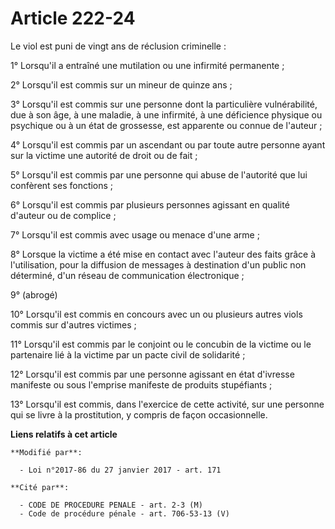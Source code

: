 # Article 222-24

Le viol est puni de vingt ans de réclusion criminelle : 

1° Lorsqu'il a entraîné une mutilation ou une infirmité permanente ; 

2° Lorsqu'il est commis sur un mineur de quinze ans ; 

3° Lorsqu'il est commis sur une personne dont la particulière vulnérabilité, due à son âge, à une maladie, à une infirmité, à
une déficience physique ou psychique ou à un état de grossesse, est apparente ou connue de l'auteur ; 

4° Lorsqu'il est commis par un ascendant ou par toute autre personne ayant sur la victime une autorité de droit ou de fait ; 

5° Lorsqu'il est commis par une personne qui abuse de l'autorité que lui confèrent ses fonctions ; 

6° Lorsqu'il est commis par plusieurs personnes agissant en qualité d'auteur ou de complice ; 

7° Lorsqu'il est commis avec usage ou menace d'une arme ; 

8° Lorsque la victime a été mise en contact avec l'auteur des faits grâce à l'utilisation, pour la diffusion de messages à
destination d'un public non déterminé, d'un réseau de communication électronique ; 

9° (abrogé)

10° Lorsqu'il est commis en concours avec un ou plusieurs autres viols commis sur d'autres victimes ; 

11° Lorsqu'il est commis par le conjoint ou le concubin de la victime ou le partenaire lié à la victime par un pacte civil de
solidarité ; 

12° Lorsqu'il est commis par une personne agissant en état d'ivresse manifeste ou sous l'emprise manifeste de produits
stupéfiants ;

13° Lorsqu'il est commis, dans l'exercice de cette activité, sur une personne qui se livre à la prostitution, y compris de
façon occasionnelle.

**Liens relatifs à cet article**

	**Modifié par**:

	  - Loi n°2017-86 du 27 janvier 2017 - art. 171

	**Cité par**:

	  - CODE DE PROCEDURE PENALE - art. 2-3 (M)
	  - Code de procédure pénale - art. 706-53-13 (V)
